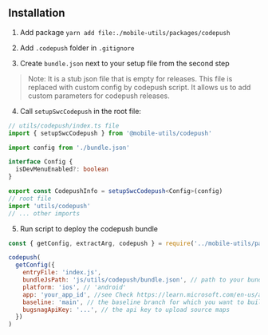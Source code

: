 ## Installation

1. Add package `yarn add file:./mobile-utils/packages/codepush`

2. Add `.codepush` folder in `.gitignore`

3. Create `bundle.json` next to your setup file from the second step

> Note: It is a stub json file that is empty for releases. This file is replaced with custom config by codepush script. It allows us to add custom parameters for codepush releases.

4. Call `setupSwcCodepush` in the root file:
```ts
// utils/codepush/index.ts file
import { setupSwcCodepush } from '@mobile-utils/codepush'

import config from './bundle.json'

interface Config {
  isDevMenuEnabled?: boolean
}

export const CodepushInfo = setupSwcCodepush<Config>(config)
// root file
import 'utils/codepush'
// ... other imports
```

5. Run script to deploy the codepush bundle
```js
const { getConfig, extractArg, codepush } = require('../mobile-utils/packages/codepush/scripts')

codepush(
  getConfig({
    entryFile: 'index.js',
    bundleJsPath: 'js/utils/codepush/bundle.json', // path to your bundle.json file
    platform: 'ios', // 'android'
    app: 'your_app_id', //see Check https://learn.microsoft.com/en-us/appcenter/api-docs/#find-your-app-center-app-name-and-owner-name
    baseline: 'main', // the baseline branch for which you want to build diff of assets (Usually it is the previous release)
    bugsnagApiKey: '...', // the api key to upload source maps
  })
)
```
